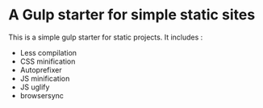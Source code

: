 # A Gulp starter for simple static sites

This is a simple gulp starter for static projects. It includes :
- Less compilation
- CSS minification
- Autoprefixer
- JS minification
- JS uglify
- browsersync
